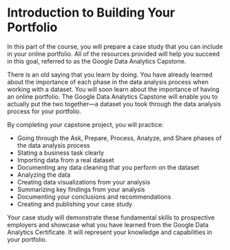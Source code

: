 # Introduction to Building Your Portfolio

In this part of the course, you will prepare a case study that you can include in your online portfolio. All of the resources provided will help you succeed in this goal, referred to as the Google Data Analytics Capstone.

There is an old saying that you learn by doing. You have already learned about the importance of each phase in the data analysis process when working with a dataset. You will soon learn about the importance of having an online portfolio. The Google Data Analytics Capstone will enable you to actually put the two together—a dataset you took through the data analysis process for your portfolio.

By completing your capstone project, you will practice:

- Going through the Ask, Prepare, Process, Analyze, and Share phases of the data analysis process
- Stating a business task clearly
- Importing data from a real dataset
- Documenting any data cleaning that you perform on the dataset
- Analyzing the data
- Creating data visualizations from your analysis
- Summarizing key findings from your analysis
- Documenting your conclusions and recommendations
- Creating and publishing your case study

Your case study will demonstrate these fundamental skills to prospective employers and showcase what you have learned from the Google Data Analytics Certificate. It will represent your knowledge and capabilities in your portfolio.

